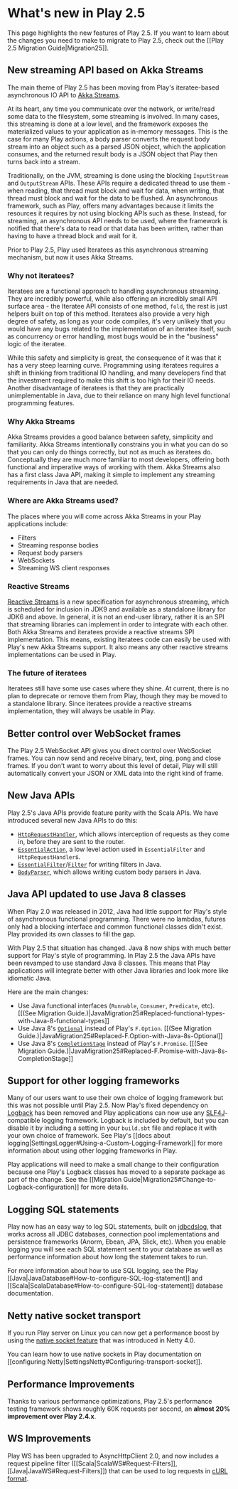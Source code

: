 <!--- Copyright (C) 2009-2016 Lightbend Inc. <https://www.lightbend.com> -->
# What's new in Play 2.5

This page highlights the new features of Play 2.5. If you want to learn about the changes you need to make to migrate to Play 2.5, check out the [[Play 2.5 Migration Guide|Migration25]].

## New streaming API based on Akka Streams

The main theme of Play 2.5 has been moving from Play's iteratee-based asynchronous IO API to [Akka Streams](http://doc.akka.io/docs/akka/2.4.3/scala/stream/stream-introduction.html).

At its heart, any time you communicate over the network, or write/read some data to the filesystem, some streaming is involved.  In many cases, this streaming is done at a low level, and the framework exposes the materialized values to your application as in-memory messages.  This is the case for many Play actions, a body parser converts the request body stream into an object such as a parsed JSON object, which the application consumes, and the returned result body is a JSON object that Play then turns back into a stream.

Traditionally, on the JVM, streaming is done using the blocking `InputStream` and `OutputStream` APIs.  These APIs require a dedicated thread to use them - when reading, that thread must block and wait for data, when writing, that thread must block and wait for the data to be flushed.  An asynchronous framework, such as Play, offers many advantages because it limits the resources it requires by not using blocking APIs such as these.  Instead, for streaming, an asynchronous API needs to be used, where the framework is notified that there's data to read or that data has been written, rather than having to have a thread block and wait for it.

Prior to Play 2.5, Play used Iteratees as this asynchronous streaming mechanism, but now it uses Akka Streams.

### Why not iteratees?

Iteratees are a functional approach to handling asynchronous streaming.  They are incredibly powerful, while also offering an incredibly small API surface area - the Iteratee API consists of one method, `fold`, the rest is just helpers built on top of this method.  Iteratees also provide a very high degree of safety, as long as your code compiles, it's very unlikely that you would have any bugs related to the implementation of an iteratee itself, such as concurrency or error handling, most bugs would be in the "business" logic of the iteratee.

While this safety and simplicity is great, the consequence of it was that it has a very steep learning curve.  Programming using iteratees requires a shift in thinking from traditional IO handling, and many developers find that the investment required to make this shift is too high for their IO needs.  Another disadvantage of iteratees is that they are practically unimplementable in Java, due to their reliance on many high level functional programming features.

### Why Akka Streams

Akka Streams provides a good balance between safety, simplicity and familiarity.  Akka Streams intentionally constrains you in what you can do so that you can only do things correctly, but not as much as iteratees do.  Conceptually they are much more familiar to most developers, offering both functional and imperative ways of working with them.  Akka Streams also has a first class Java API, making it simple to implement any streaming requirements in Java that are needed.

### Where are Akka Streams used?

The places where you will come across Akka Streams in your Play applications include:

* Filters
* Streaming response bodies
* Request body parsers
* WebSockets
* Streaming WS client responses

### Reactive Streams

[Reactive Streams](http://reactivestreams.org) is a new specification for asynchronous streaming, which is scheduled for inclusion in JDK9 and available as a standalone library for JDK6 and above.  In general, it is not an end-user library, rather it is an SPI that streaming libraries can implement in order to integrate with each other.  Both Akka Streams and iteratees provide a reactive streams SPI implementation.  This means, existing iteratees code can easily be used with Play's new Akka Streams support.  It also means any other reactive streams implementations can be used in Play.

### The future of iteratees

Iteratees still have some use cases where they shine.  At current, there is no plan to deprecate or remove them from Play, though they may be moved to a standalone library. Since iteratees provide a reactive streams implementation, they will always be usable in Play.

## Better control over WebSocket frames

The Play 2.5 WebSocket API gives you direct control over WebSocket frames. You can now send and receive binary, text, ping, pong and close frames. If you don't want to worry about this level of detail, Play will still automatically convert your JSON or XML data into the right kind of frame.

## New Java APIs

Play 2.5's Java APIs provide feature parity with the Scala APIs. We have introduced several new Java APIs to do this:

* [`HttpRequestHandler`](api/java/play/http/HttpRequestHandler.html), which allows interception of requests as they come in, before they are sent to the router.
* [`EssentialAction`](api/java/play/mvc/EssentialAction.html), a low level action used in `EssentialFilter` and `HttpRequestHandler`s.
* [`EssentialFilter`](api/java/play/mvc/EssentialFilter.html)/[`Filter`](api/java/play/mvc/Filter.html) for writing filters in Java.
* [`BodyParser`](api/java/play/mvc/BodyParser.html), which allows writing custom body parsers in Java.

## Java API updated to use Java 8 classes

When Play 2.0 was released in 2012, Java had little support for Play's style of asynchronous functional programming. There were no lambdas, futures only had a blocking interface and common functional classes didn't exist. Play provided its own classes to fill the gap.

With Play 2.5 that situation has changed. Java 8 now ships with much better support for Play's style of programming. In Play 2.5 the Java APIs have been revamped to use standard Java 8 classes. This means that Play applications will integrate better with other Java libraries and look more like idiomatic Java.

Here are the main changes:

* Use Java functional interfaces (`Runnable`, `Consumer`, `Predicate`, etc). [[(See Migration Guide.)|JavaMigration25#Replaced-functional-types-with-Java-8-functional-types]]
* Use Java 8's [`Optional`](https://docs.oracle.com/javase/8/docs/api/java/util/Optional.html) instead of Play's `F.Option`. [[(See Migration Guide.)|JavaMigration25#Replaced-F.Option-with-Java-8s-Optional]]
* Use Java 8's [`CompletionStage`](https://docs.oracle.com/javase/8/docs/api/java/util/concurrent/CompletionStage.html) instead of Play's `F.Promise`. [[(See Migration Guide.)|JavaMigration25#Replaced-F.Promise-with-Java-8s-CompletionStage]]

## Support for other logging frameworks

Many of our users want to use their own choice of logging framework but this was not possible until Play 2.5. Now Play's fixed dependency on [Logback](http://logback.qos.ch/) has been removed and Play applications can now use any [SLF4J](http://www.slf4j.org/)-compatible logging framework. Logback is included by default, but you can disable it by including a setting in your `build.sbt` file and replace it with your own choice of framework. See Play's [[docs about logging|SettingsLogger#Using-a-Custom-Logging-Framework]] for more information about using other logging frameworks in Play.

Play applications will need to make a small change to their configuration because one Play's Logback classes has moved to a separate package as part of the change. See the [[Migration Guide|Migration25#Change-to-Logback-configuration]] for more details.

## Logging SQL statements

Play now has an easy way to log SQL statements, built on [jdbcdslog](https://github.com/jdbcdslog/jdbcdslog), that works across all JDBC databases, connection pool implementations and persistence frameworks (Anorm, Ebean, JPA, Slick, etc). When you enable logging you will see each SQL statement sent to your database as well as performance information about how long the statement takes to run.

For more information about how to use SQL logging, see the Play [[Java|JavaDatabase#How-to-configure-SQL-log-statement]] and [[Scala|ScalaDatabase#How-to-configure-SQL-log-statement]] database documentation.

## Netty native socket transport

If you run Play server on Linux you can now get a performance boost by using the [native socket feature](http://netty.io/wiki/native-transports.html) that was introduced in Netty 4.0.

You can learn how to use native sockets in Play documentation on [[configuring Netty|SettingsNetty#Configuring-transport-socket]].

## Performance Improvements

Thanks to various performance optimizations, Play 2.5's performance testing framework shows roughly 60K requests per second, an **almost 20% improvement over Play 2.4.x**.

## WS Improvements

Play WS has been upgraded to AsyncHttpClient 2.0, and now includes a request pipeline filter ([[Scala|ScalaWS#Request-Filters]], [[Java|JavaWS#Request-Filters]]) that can be used to log requests in [cURL format](https://curl.haxx.se/docs/manpage.html).  
